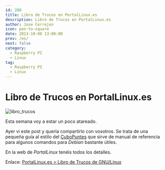 ```yaml
---
id: 288
title: Libro de Trucos en PortalLinux.es
description: Libro de Trucos en PortalLinux.es
author: Jose Cerrejon
icon: pen-to-square
date: 2013-10-08 13:00:00
prev: /es/
next: false
category:
  - Raspberry PI
  - Linux
tag:
  - Raspberry PI
  - Linux
---
```


# Libro de Trucos en PortalLinux.es

![libro_trucos](/images/2013/10/libro_trucos.jpg)

Esta semana voy a estar un poco atareado.

Ayer vi este post y quería compartirlo con vosotros. Se trata de una pequeña guía al estilo del [CuboPuntes](/post.php?id=125) que sirve de manual de referencia para algunos comandos para *Debian* bastante útiles.

En la web de *PortalLinux* tenéis todos los detalles.

Enlace: [PortalLinux.es > Libro de Trucos de GNU/Linux](http://portallinux.es/libro-trucos-gnu-linux/)